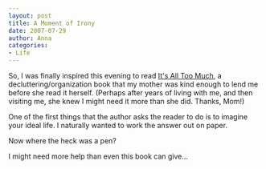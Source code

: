 ```yaml
---
layout: post
title: A Moment of Irony
date: 2007-07-29
author: Anna
categories:
- Life
---
```


So, I was finally inspired this evening to read <a href="http://http://www.amazon.com/Its-All-Too-Much-Living/dp/0743292642/ref=pd_bbs_sr_1/002-0478162-6793605?ie=UTF8&s=books&qid=1185770437&sr=8-1">It's All Too Much</a>, a decluttering/organization book that my mother was kind enough to lend me before she read it herself. (Perhaps after years of living with me, and then visiting me, she knew I might need it more than she did. Thanks, Mom!)

One of the first things that the author asks the reader to do is to imagine your ideal life. I naturally wanted to work the answer out on paper.

Now where the heck was a pen?

I might need more help than even this book can give...